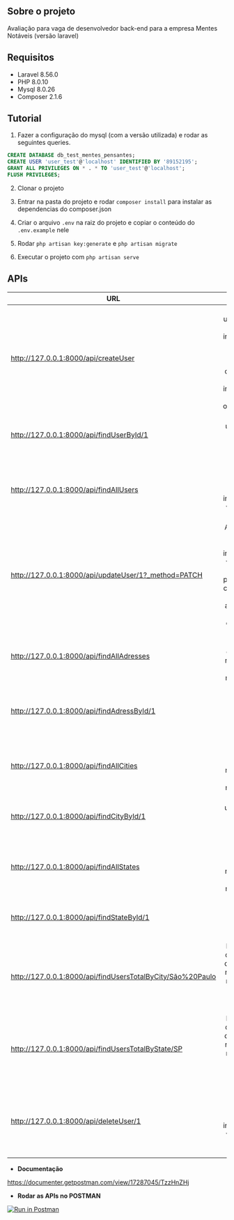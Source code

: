 ## Sobre o projeto

Avaliação para vaga de desenvolvedor back-end para a empresa Mentes Notáveis (versão laravel)
## Requisitos

- Laravel 8.56.0
- PHP 8.0.10
- Mysql 8.0.26
- Composer 2.1.6

## Tutorial 

1. Fazer a configuração do mysql (com a versão utilizada) e rodar as seguintes queries. 

```sql
CREATE DATABASE db_test_mentes_pensantes;
CREATE USER 'user_test'@'localhost' IDENTIFIED BY '89152195';
GRANT ALL PRIVILEGES ON * . * TO 'user_test'@'localhost';
FLUSH PRIVILEGES;
```

2. Clonar o projeto 

3. Entrar na pasta do projeto e rodar ```composer install``` para instalar as dependencias do composer.json

4. Criar o arquivo ```.env``` na raiz do projeto e copiar o conteúdo do ```.env.example``` nele 

5. Rodar ```php artisan key:generate``` e ```php artisan migrate``` 

6. Executar o projeto com ```php artisan serve```


## APIs


| URL                                                       | Descrição     |
| --------------------------------------------------------- |:-------------:|
| http://127.0.0.1:8000/api/createUser                      | Cria um usuário com as informações de username, address, city e state. Todas as informações são obrigatorias. |
| http://127.0.0.1:8000/api/findUserById/1                  | Encontra um usuário registrado pelo id passado.      |
| http://127.0.0.1:8000/api/findAllUsers                    | Encontra todos os usuários e suas informações vinculadas pelo id.     |
| http://127.0.0.1:8000/api/updateUser/1?_method=PATCH      | Atualiza um usuário e suas informações vinculadas por um id passado. Os campos que vão ser atualizados são opicionais. |
| http://127.0.0.1:8000/api/findAllAdresses                 | Encontra todos os endereços registrados sem repetições.      |
| http://127.0.0.1:8000/api/findAdressById/1                | Encontra um endereço registrada pelo id passado.      |
| http://127.0.0.1:8000/api/findAllCities                   | Encontra todos as cidades registradas sem repetições.   |
| http://127.0.0.1:8000/api/findCityById/1                  | Encontra uma cidade registrada pelo id passado.      |
| http://127.0.0.1:8000/api/findAllStates                   | Encontra todos os estados registrados sem repetições.        |
| http://127.0.0.1:8000/api/findStateById/1                 | Encontra um estado registrado pelo id passado. |
| http://127.0.0.1:8000/api/findUsersTotalByCity/São%20Paulo| Encontra a quantidade de usuários registrados no sistema por uma cidade passada.      |
| http://127.0.0.1:8000/api/findUsersTotalByState/SP        | Encontra a quantidade de usuários registrados no sistema por um estado passada.     |
| http://127.0.0.1:8000/api/deleteUser/1                    | Deleta um usuário e todas as suas informações vinculadas por um id passado. |


- **Documentação**

https://documenter.getpostman.com/view/17287045/TzzHnZHj


- **Rodar as APIs no POSTMAN**

[![Run in Postman](https://run.pstmn.io/button.svg)](https://god.gw.postman.com/run-collection/17287045-5b784848-81cd-406e-afef-8cfcee0b55d5?action=collection%2Ffork&collection-url=entityId%3D17287045-5b784848-81cd-406e-afef-8cfcee0b55d5%26entityType%3Dcollection%26workspaceId%3De6244f3c-404e-4cef-b374-f332dcbbfa9a)